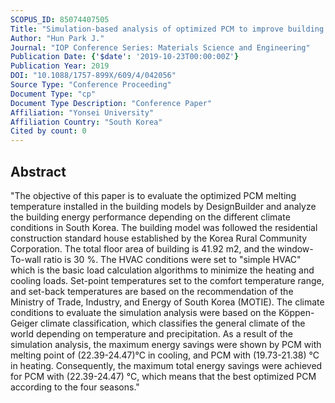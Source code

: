 ```yaml
---
SCOPUS_ID: 85074407505
Title: "Simulation-based analysis of optimized PCM to improve building energy performance and indoor thermal environment"
Author: "Hun Park J."
Journal: "IOP Conference Series: Materials Science and Engineering"
Publication Date: {'$date': '2019-10-23T00:00:00Z'}
Publication Year: 2019
DOI: "10.1088/1757-899X/609/4/042056"
Source Type: "Conference Proceeding"
Document Type: "cp"
Document Type Description: "Conference Paper"
Affiliation: "Yonsei University"
Affiliation Country: "South Korea"
Cited by count: 0
---
```


## Abstract
"The objective of this paper is to evaluate the optimized PCM melting temperature installed in the building models by DesignBuilder and analyze the building energy performance depending on the different climate conditions in South Korea. The building model was followed the residential construction standard house established by the Korea Rural Community Corporation. The total floor area of building is 41.92 m2, and the window-To-wall ratio is 30 %. The HVAC conditions were set to \"simple HVAC\" which is the basic load calculation algorithms to minimize the heating and cooling loads. Set-point temperatures set to the comfort temperature range, and set-back temperatures are based on the recommendation of the Ministry of Trade, Industry, and Energy of South Korea (MOTIE). The climate conditions to evaluate the simulation analysis were based on the Köppen-Geiger climate classification, which classifies the general climate of the world depending on temperature and precipitation. As a result of the simulation analysis, the maximum energy savings were shown by PCM with melting point of (22.39-24.47)°C in cooling, and PCM with (19.73-21.38) °C in heating. Consequently, the maximum total energy savings were achieved for PCM with (22.39-24.47) °C, which means that the best optimized PCM according to the four seasons."
